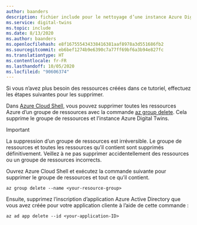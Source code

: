 ```yaml
---
author: baanders
description: fichier include pour le nettoyage d’une instance Azure Digital Twins de base et l’inscription d’une application
ms.service: digital-twins
ms.topic: include
ms.date: 8/13/2020
ms.author: baanders
ms.openlocfilehash: e8f167555434338416381aaf8978a3d551686fb2
ms.sourcegitcommit: eb6bef1274b9e6390c7a77ff69bf6a3b94e827fc
ms.translationtype: HT
ms.contentlocale: fr-FR
ms.lasthandoff: 10/05/2020
ms.locfileid: "90606374"
---
```

Si vous n’avez plus besoin des ressources créées dans ce tutoriel, effectuez les étapes suivantes pour les supprimer.

Dans [Azure Cloud Shell](https://shell.azure.com), vous pouvez supprimer toutes les ressources Azure d’un groupe de ressources avec la commande [az group delete](https://docs.microsoft.com/cli/azure/group?view=azure-cli-latest&preserve-view=true#az-group-delete). Cela supprime le groupe de ressources et l’instance Azure Digital Twins.

> [!IMPORTANT]
> La suppression d’un groupe de ressources est irréversible. Le groupe de ressources et toutes les ressources qu’il contient sont supprimés définitivement. Veillez à ne pas supprimer accidentellement des ressources ou un groupe de ressources incorrects. 

Ouvrez Azure Cloud Shell et exécutez la commande suivante pour supprimer le groupe de ressources et tout ce qu’il contient.

```azurecli
az group delete --name <your-resource-group>
```

Ensuite, supprimez l’inscription d’application Azure Active Directory que vous avez créée pour votre application cliente à l’aide de cette commande :

```azurecli
az ad app delete --id <your-application-ID>
```